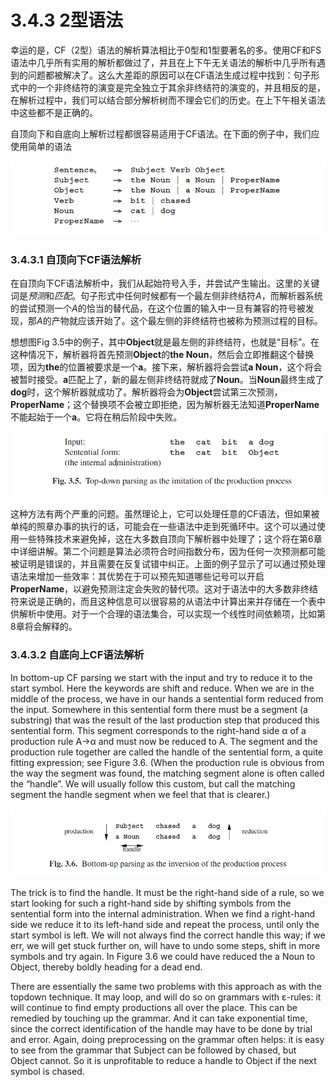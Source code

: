 # 3.4.3 2型语法

幸运的是，CF（2型）语法的解析算法相比于0型和1型要著名的多。使用CF和FS语法中几乎所有实用的解析都做过了，并且在上下午无关语法的解析中几乎所有遇到的问题都被解决了。这么大差距的原因可以在CF语法生成过程中找到：句子形式中的一个非终结符的演变是完全独立于其余非终结符的演变的，并且相反的是，在解析过程中，我们可以结合部分解析树而不理会它们的历史。在上下午相关语法中这些都不是正确的。

自顶向下和自底向上解析过程都很容易适用于CF语法。在下面的例子中，我们应使用简单的语法

![图1](../../img/3.4.3_1.png)

### 3.4.3.1 自顶向下CF语法解析

在自顶向下CF语法解析中，我们从起始符号入手，并尝试产生输出。这里的关键词是*预测*和*匹配*。句子形式中任何时候都有一个最左侧非终结符*A*，而解析器系统的尝试预测一个*A*的恰当的替代品，在这个位置的输入中一旦有兼容的符号被发现，那*A*的产物就应该开始了。这个最左侧的非终结符也被称为预测过程的目标。

想想图Fig 3.5中的例子，其中**Object**就是最左侧的非终结符，也就是“目标”。在这种情况下，解析器将首先预测**Object**的**the Noun**，然后会立即推翻这个替换项，因为**the**的位置被要求是一个**a**。接下来，解析器将会尝试**a Noun**，这个将会被暂时接受。**a**匹配上了，新的最左侧非终结符就成了**Noun**。当**Noun**最终生成了**dog**时，这个解析器就成功了。解析器将会为**Object**尝试第三次预测，**ProperName**；这个替换项不会被立即拒绝，因为解析器无法知道**ProperName**不能起始于一个**a**。它将在稍后阶段中失败。

![图2](../../img/3.4.3_2-Fig.3.5.png)

这种方法有两个严重的问题。虽然理论上，它可以处理任意的CF语法，但如果被单纯的照章办事的执行的话，可能会在一些语法中走到死循环中。这个可以通过使用一些特殊技术来避免掉，这在大多数自顶向下解析器中处理了；这个将在第6章中详细讲解。第二个问题是算法必须符合时间指数分布，因为任何一次预测都可能被证明是错误的，并且需要在反复试错中纠正。上面的例子显示了可以通过预处理语法来增加一些效率：其优势在于可以预先知道哪些记号可以开启**ProperName**，以避免预测注定会失败的替代项。这对于语法中的大多数非终结符来说是正确的，而且这种信息可以很容易的从语法中计算出来并存储在一个表中供解析中使用。对于一个合理的语法集合，可以实现一个线性时间依赖项，比如第8章将会解释的。

### 3.4.3.2 自底向上CF语法解析

In bottom-up CF parsing we start with the input and try to reduce it to the start symbol. Here the keywords are shift and reduce. When we are in the middle of the process, we have in our hands a sentential form reduced from the input. Somewhere in this sentential form there must be a segment (a substring) that was the result of the last production step that produced this sentential form. This segment corresponds to the right-hand side α of a production rule A→α and must now be reduced to A. The segment and the production rule together are called the handle of the sentential form, a quite fitting expression; see Figure 3.6. (When the production rule is obvious from the way the segment was found, the matching segment alone is often called the “handle”. We will usually follow this custom, but call the matching segment the handle segment when we feel that that is clearer.)

![图3](../../img/3.4.3_3-Fig.3.6.png)

The trick is to find the handle. It must be the right-hand side of a rule, so we start looking for such a right-hand side by shifting symbols from the sentential form into the internal administration. When we find a right-hand side we reduce it to its left-hand side and repeat the process, until only the start symbol is left. We will not always find the correct handle this way; if we err, we will get stuck further on, will have to undo some steps, shift in more symbols and try again. In Figure 3.6 we could have reduced the a Noun to Object, thereby boldly heading for a dead end.

There are essentially the same two problems with this approach as with the topdown technique. It may loop, and will do so on grammars with ε-rules: it will continue to find empty productions all over the place. This can be remedied by touching up the grammar. And it can take exponential time, since the correct identification of the handle may have to be done by trial and error. Again, doing preprocessing on the grammar often helps: it is easy to see from the grammar that Subject can be followed by chased, but Object cannot. So it is unprofitable to reduce a handle to Object if the next symbol is chased.